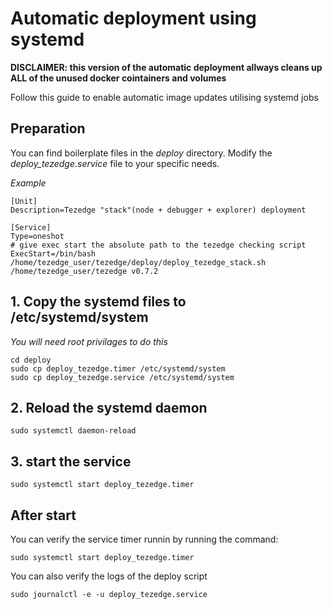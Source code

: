 # Automatic deployment using systemd

**DISCLAIMER: this version of the automatic deployment allways cleans up ALL of the unused docker cointainers and volumes**


Follow this guide to enable automatic image updates utilising systemd jobs

## Preparation
You can find boilerplate files in the *deploy* directory. Modify the *deploy_tezedge.service* file to your specific needs.

*Example*

```
[Unit]
Description=Tezedge "stack"(node + debugger + explorer) deployment

[Service]
Type=oneshot
# give exec start the absolute path to the tezedge checking script 
ExecStart=/bin/bash /home/tezedge_user/tezedge/deploy/deploy_tezedge_stack.sh /home/tezedge_user/tezedge v0.7.2
```

## 1. Copy the systemd files to /etc/systemd/system

*You will need root privilages to do this*

```
cd deploy
sudo cp deploy_tezedge.timer /etc/systemd/system
sudo cp deploy_tezedge.service /etc/systemd/system
```

## 2. Reload the systemd daemon

```
sudo systemctl daemon-reload
```

## 3. start the service

```
sudo systemctl start deploy_tezedge.timer
```

## After start

You can verify the service timer runnin by running the command:

```
sudo systemctl start deploy_tezedge.timer
```

You can also verify the logs of the deploy script
```
sudo journalctl -e -u deploy_tezedge.service
```
